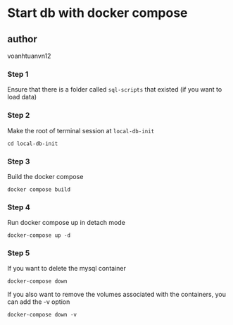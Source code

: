 # Start db with docker compose

## author

voanhtuanvn12

### Step 1

Ensure that there is a folder called `sql-scripts` that existed (if you want to load data)

### Step 2

Make the root of terminal session at `local-db-init`

```
cd local-db-init
```

### Step 3

Build the docker compose

```
docker compose build
```

### Step 4

Run docker compose up in detach mode

```
docker-compose up -d
```

### Step 5

If you want to delete the mysql container

```
docker-compose down
```

If you also want to remove the volumes associated with the containers, you can add the -v option

```
docker-compose down -v
```
